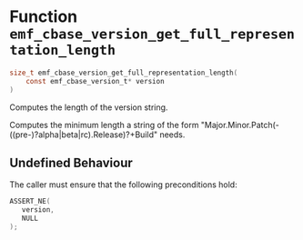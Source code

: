 # Function `emf_cbase_version_get_full_representation_length`

```c
size_t emf_cbase_version_get_full_representation_length(
    const emf_cbase_version_t* version
)
```

Computes the length of the version string.

Computes the minimum length a string of the form "Major.Minor.Patch(-((pre-)?alpha|beta|rc).Release)?\+Build" needs.

## Undefined Behaviour

The caller must ensure that the following preconditions hold:

```c
ASSERT_NE(
   version,
   NULL
);
```
